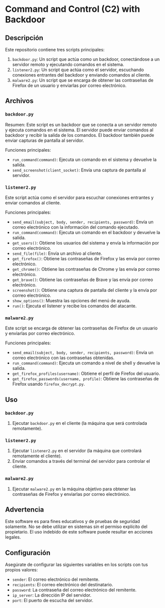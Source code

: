 
# Command and Control (C2) with Backdoor

## Descripción

Este repositorio contiene tres scripts principales:

1. `backdoor.py`: Un script que actúa como un backdoor, conectándose a un servidor remoto y ejecutando comandos en el sistema.
2. `listener2.py`: Un script que actúa como el servidor, escuchando conexiones entrantes del backdoor y enviando comandos al cliente.
3. `malware2.py`: Un script que se encarga de obtener las contraseñas de Firefox de un usuario y enviarlas por correo electrónico.

## Archivos

### `backdoor.py`

Resumen: Este script es un backdoor que se conecta a un servidor remoto y ejecuta comandos en el sistema. El servidor puede enviar comandos al backdoor y recibir la salida de los comandos. El backdoor también puede enviar capturas de pantalla al servidor.

Funciones principales:
- `run_command(command)`: Ejecuta un comando en el sistema y devuelve la salida.
- `send_screenshot(client_socket)`: Envía una captura de pantalla al servidor.

### `listener2.py`

Este script actúa como el servidor para escuchar conexiones entrantes y enviar comandos al cliente.

Funciones principales:
- `send_email(subject, body, sender, recipients, password)`: Envía un correo electrónico con la información del comando ejecutado.
- `run_command(command)`: Ejecuta un comando en el backdoor y devuelve la salida.
- `get_users()`: Obtiene los usuarios del sistema y envía la información por correo electrónico.
- `send_file(file)`: Envía un archivo al cliente.
- `get_firefox()`: Obtiene las contraseñas de Firefox y las envía por correo electrónico.
- `get_chrome()`: Obtiene las contraseñas de Chrome y las envía por correo electrónico.
- `get_brave()`: Obtiene las contraseñas de Brave y las envía por correo electrónico.
- `screenshot()`: Obtiene una captura de pantalla del cliente y la envía por correo electrónico.
- `show_options()`: Muestra las opciones del menú de ayuda.
- `run()`: Ejecuta el listener y recibe los comandos del atacante.

### `malware2.py`

Este script se encarga de obtener las contraseñas de Firefox de un usuario y enviarlas por correo electrónico.

Funciones principales:
- `send_email(subject, body, sender, recipients, password)`: Envía un correo electrónico con las contraseñas obtenidas.
- `run_command(command)`: Ejecuta un comando a nivel de shell y devuelve la salida.
- `get_firefox_profiles(username)`: Obtiene el perfil de Firefox del usuario.
- `get_firefox_passwords(username, profile)`: Obtiene las contraseñas de Firefox usando `firefox_decrypt.py`.

## Uso

### `backdoor.py`

1. Ejecutar `backdoor.py` en el cliente (la máquina que será controlada remotamente).

### `listener2.py`

1. Ejecutar `listener2.py` en el servidor (la máquina que controlará remotamente el cliente).
2. Enviar comandos a través del terminal del servidor para controlar el cliente.

### `malware2.py`

1. Ejecutar `malware2.py` en la máquina objetivo para obtener las contraseñas de Firefox y enviarlas por correo electrónico.

## Advertencia

Este software es para fines educativos y de pruebas de seguridad solamente. No se debe utilizar en sistemas sin el permiso explícito del propietario. El uso indebido de este software puede resultar en acciones legales.

## Configuración

Asegúrate de configurar las siguientes variables en los scripts con tus propios valores:
- `sender`: El correo electrónico del remitente.
- `recipients`: El correo electrónico del destinatario.
- `password`: La contraseña del correo electrónico del remitente.
- `ip_server`: La dirección IP del servidor.
- `port`: El puerto de escucha del servidor.
